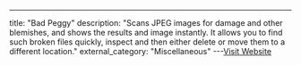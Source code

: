---
title: "Bad Peggy"
description: "Scans JPEG images for damage and other blemishes, and shows the results and image instantly. It allows you to find such broken files quickly, inspect and then either delete or move them to a different location."
external_category: "Miscellaneous"
---[Visit Website](https://github.com/llaith-oss/BadPeggy)

